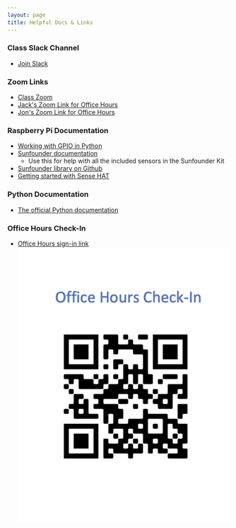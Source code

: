 ```yaml
---
layout: page
title: Helpful Docs & Links
---
```


### Class Slack Channel 

- <a href="https://join.slack.com/t/iotusingraspberrypi/shared_invite/zt-11jx3def7-VhOd66RkMTp3rVgK~fSVYw"> Join Slack </a>

### Zoom Links

- <a href="https://gwu-edu.zoom.us/s/94519795166"> Class Zoom </a> 
- <a href="https://gwu-edu.zoom.us/j/9681701005"> Jack's Zoom Link for Office Hours </a>
- <a href="https://zoom.us/j/3216746443?pwd=MlFiVW56d3dYTnNaeVhuZ2FUdkhGZz09"> Jon's Zoom Link for Office Hours </a>

### Raspberry Pi Documentation

- <a href="https://sourceforge.net/p/raspberry-gpio-python/wiki/BasicUsage/"> Working with GPIO in Python </a>
- <a href="https://drive.google.com/file/d/1NFe2J9ZKHfuxOwmc8QsCO2cQ1PC0GDLS/view"> Sunfounder documentation </a>
    - Use this for help with all the included sensors in the Sunfounder Kit
- <a href="https://github.com/sunfounder/SunFounder_SensorKit_for_RPi2"> Sunfounder library on Github </a>
- <a href="https://projects.raspberrypi.org/en/projects/getting-started-with-the-sense-hat/0"> Getting started with Sense HAT </a>

### Python Documentation

- <a href="https://docs.python.org/3/"> The official Python documentation </a>

### Office Hours Check-In

- <a href="https://web.penjiapp.com/kiosk/b98e6b"> Office Hours sign-in link </a>
![Office Hours Sign-In QR Code](files/office-hours-qr-code.png)

